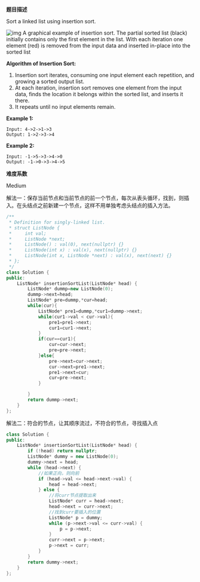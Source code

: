**题目描述**   

Sort a linked list using insertion sort.

![img](https://upload.wikimedia.org/wikipedia/commons/0/0f/Insertion-sort-example-300px.gif)
A graphical example of insertion sort. The partial sorted list (black) initially contains only the first element in the list.
With each iteration one element (red) is removed from the input data and inserted in-place into the sorted list

**Algorithm of Insertion Sort:**

1. Insertion sort iterates, consuming one input element each repetition, and growing a sorted output list.
2. At each iteration, insertion sort removes one element from the input data, finds the location it belongs within the sorted list, and inserts it there.
3. It repeats until no input elements remain.


**Example 1:**

```
Input: 4->2->1->3
Output: 1->2->3->4
```

**Example 2:**

```
Input: -1->5->3->4->0
Output: -1->0->3->4->5
```

**难度系数**    

Medium 

解法一：保存当前节点和当前节点的前一个节点，每次从表头循环，找到，则插入。在头结点之前新建一个节点，这样不用单独考虑头结点的插入方法。

```c++
/**
 * Definition for singly-linked list.
 * struct ListNode {
 *     int val;
 *     ListNode *next;
 *     ListNode() : val(0), next(nullptr) {}
 *     ListNode(int x) : val(x), next(nullptr) {}
 *     ListNode(int x, ListNode *next) : val(x), next(next) {}
 * };
 */
class Solution {
public:
    ListNode* insertionSortList(ListNode* head) {
		ListNode* dummp=new ListNode(0);
		dummp->next=head;
		ListNode* pre=dummp,*cur=head;
		while(cur){
			ListNode* pre1=dummp,*cur1=dummp->next;
			while(cur1->val < cur->val){
				pre1=pre1->next;
				cur1=cur1->next;
			}
			if(cur==cur1){
				cur=cur->next;
				pre=pre->next;
			}else{
				pre->next=cur->next;
				cur->next=pre1->next;
				pre1->next=cur;
				cur=pre->next;
			}

		}
        return dummp->next; 
    }
};
```

解法二：符合的节点，让其顺序流过，不符合的节点，寻找插入点

```c++
class Solution {
public:
    ListNode* insertionSortList(ListNode* head) {
        if (!head) return nullptr;
        ListNode* dummy = new ListNode(0);
        dummy->next = head;
        while (head->next) {
			//如果正向，则向前
            if (head->val <= head->next->val) {
                head = head->next;
            } else {
				//将curr节点提取出来
                ListNode* curr = head->next;
                head->next = curr->next;
				//找到curr要插入的位置
                ListNode* p = dummy;
                while (p->next->val <= curr->val) {
                    p = p->next;
                }
                curr->next = p->next;
                p->next = curr;
            }
        }
        return dummy->next;
    }
};
```

